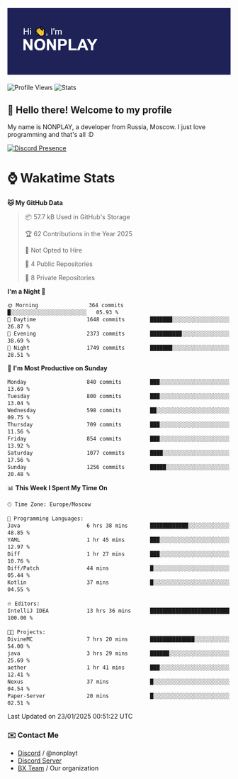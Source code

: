 ![Discord Presence](./header.png)
<br></br>
![Profile Views](https://komarev.com/ghpvc/?username=NONPLAYT&color=blue&style=for-the-badge)
![Stats](https://img.shields.io/badge/0%25-OPTIMIZED-orange?style=for-the-badge)


## :wave: Hello there! Welcome to my profile

My name is NONPLAY, a developer from Russia, Moscow. I just love programming and that's all :D

[![Discord Presence](https://lanyard.cnrad.dev/api/597087584090587177?showDisplayName=true)](https://discord.com/users/597087584090587177) 

# ⌚ Wakatime Stats

<!--START_SECTION:waka-->
**🐱 My GitHub Data** 

> 📦 57.7 kB Used in GitHub's Storage 
 > 
> 🏆 62 Contributions in the Year 2025
 > 
> 🚫 Not Opted to Hire
 > 
> 📜 4 Public Repositories 
 > 
> 🔑 8 Private Repositories 
 > 
**I'm a Night 🦉** 

```text
🌞 Morning                364 commits         █░░░░░░░░░░░░░░░░░░░░░░░░   05.93 % 
🌆 Daytime                1648 commits        ███████░░░░░░░░░░░░░░░░░░   26.87 % 
🌃 Evening                2373 commits        ██████████░░░░░░░░░░░░░░░   38.69 % 
🌙 Night                  1749 commits        ███████░░░░░░░░░░░░░░░░░░   28.51 % 
```
📅 **I'm Most Productive on Sunday** 

```text
Monday                   840 commits         ███░░░░░░░░░░░░░░░░░░░░░░   13.69 % 
Tuesday                  800 commits         ███░░░░░░░░░░░░░░░░░░░░░░   13.04 % 
Wednesday                598 commits         ██░░░░░░░░░░░░░░░░░░░░░░░   09.75 % 
Thursday                 709 commits         ███░░░░░░░░░░░░░░░░░░░░░░   11.56 % 
Friday                   854 commits         ███░░░░░░░░░░░░░░░░░░░░░░   13.92 % 
Saturday                 1077 commits        ████░░░░░░░░░░░░░░░░░░░░░   17.56 % 
Sunday                   1256 commits        █████░░░░░░░░░░░░░░░░░░░░   20.48 % 
```


📊 **This Week I Spent My Time On** 

```text
🕑︎ Time Zone: Europe/Moscow

💬 Programming Languages: 
Java                     6 hrs 38 mins       ████████████░░░░░░░░░░░░░   48.85 % 
YAML                     1 hr 45 mins        ███░░░░░░░░░░░░░░░░░░░░░░   12.97 % 
Diff                     1 hr 27 mins        ███░░░░░░░░░░░░░░░░░░░░░░   10.76 % 
Diff/Patch               44 mins             █░░░░░░░░░░░░░░░░░░░░░░░░   05.44 % 
Kotlin                   37 mins             █░░░░░░░░░░░░░░░░░░░░░░░░   04.55 % 

🔥 Editors: 
IntelliJ IDEA            13 hrs 36 mins      █████████████████████████   100.00 % 

🐱‍💻 Projects: 
DivineMC                 7 hrs 20 mins       ██████████████░░░░░░░░░░░   54.00 % 
java                     3 hrs 29 mins       ██████░░░░░░░░░░░░░░░░░░░   25.69 % 
aether                   1 hr 41 mins        ███░░░░░░░░░░░░░░░░░░░░░░   12.41 % 
Nexus                    37 mins             █░░░░░░░░░░░░░░░░░░░░░░░░   04.54 % 
Paper-Server             20 mins             █░░░░░░░░░░░░░░░░░░░░░░░░   02.51 % 
```


 Last Updated on 23/01/2025 00:51:22 UTC
<!--END_SECTION:waka-->

### ✉️ Contact Me

- [Discord](https://discord.com/users/597087584090587177) / @nonplayt
- [Discord Server](https://discord.gg/p7cxhw7E2M)
- [BX Team](https://github.com/BX-Team) / Our organization
